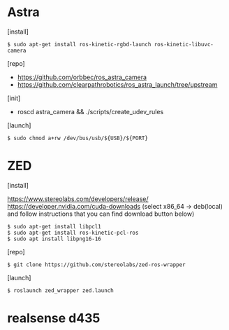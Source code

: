 # Astra

[install]
```
$ sudo apt-get install ros-kinetic-rgbd-launch ros-kinetic-libuvc-camera
```

[repo]
- https://github.com/orbbec/ros_astra_camera
- https://github.com/clearpathrobotics/ros_astra_launch/tree/upstream

[init]
- roscd astra_camera && ./scripts/create_udev_rules

[launch]
```
$ sudo chmod a+rw /dev/bus/usb/${USB}/${PORT}
```

# ZED
[install]

https://www.stereolabs.com/developers/release/
https://developer.nvidia.com/cuda-downloads  (select x86_64 -> deb(local) and follow instructions that you can find download button below)

```
$ sudo apt-get install libpcl1
$ sudo apt-get install ros-kinetic-pcl-ros
$ sudo apt install libpng16-16
```

[repo]
```
$ git clone https://github.com/stereolabs/zed-ros-wrapper
```

[launch]
```
$ roslaunch zed_wrapper zed.launch
```

# realsense d435

